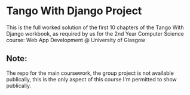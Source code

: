 # Tango With Django Project

This is the full worked solution of the first 10 chapters of the Tango With Django workbook, as required by us for the 2nd Year Computer Science course: Web App Development @ University of Glasgow

## Note:
The repo for the main coursework, the group project is not available publically, this is the only aspect of this course I'm permitted to show publically.
